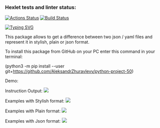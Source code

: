 ### Hexlet tests and linter status:
[![Actions Status](https://github.com/AleksandrZhuravlevv/python-project-50/workflows/hexlet-check/badge.svg)](https://github.com/AleksandrZhuravlevv/python-project-50/actions)
[![Build Status](https://github.com/AleksandrZhuravlevv/python-project-50/actions/workflows/project-check.yml/badge.svg?branch=main)](https://github.com/AleksandrZhuravlevv/python-project-50/actions/workflows/project-check.yml)


<a href="https://git.io/typing-svg"><img src="https://readme-typing-svg.demolab.com?font=Fira+Code&pause=1000&color=F75C00&background=FFF2E700&width=435&lines=Hello%2C+I'm+Aleksandr;And+this+is+my+second+project" alt="Typing SVG" /></a>


This package allows to get a difference between two json / yaml files and represent it in stylish, plain or json format.

To install this package from GitHub on your PC enter this command in your terminal:

(python3 -m pip install --user git+https://github.com/AleksandrZhuravlevv/python-project-50)



Demo:



Instruction Output:
<a href="https://asciinema.org/a/J5cwK0YzH31a6OQqstrsCOB8x" target="_blank"><img src="https://asciinema.org/a/J5cwK0YzH31a6OQqstrsCOB8x.svg" /></a>

Examples with Stylish format:
<a href="https://asciinema.org/a/TFc11utzkT5tJEvgRRR2pdbuY" target="_blank"><img src="https://asciinema.org/a/TFc11utzkT5tJEvgRRR2pdbuY.svg" /></a>

Examples with Plain format:
<a href="https://asciinema.org/a/BEvN0tt2tv5rN5q0psCB4BVGG" target="_blank"><img src="https://asciinema.org/a/BEvN0tt2tv5rN5q0psCB4BVGG.svg" /></a>

Examples with Json format:
<a href="https://asciinema.org/a/ykwL5BbQEvvSgwh8cP05mEjbl" target="_blank"><img src="https://asciinema.org/a/ykwL5BbQEvvSgwh8cP05mEjbl.svg" /></a>
